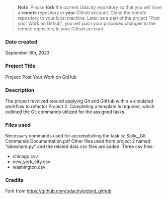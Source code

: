 >**Note**: Please **fork** the current Udacity repository so that you will have a **remote** repository in **your** Github account. Clone the remote repository to your local machine. Later, as a part of the project "Post your Work on Github", you will push your proposed changes to the remote repository in your Github account.

### Date created
September 8th, 2023

### Project Title
Project: Post Your Work on GitHub

### Description
The project revolved around applying Git and GitHub within a simulated workflow to refactor Project 2. Completing a template is required, which outlined the Git commands utilized for the assigned tasks.

### Files used
Necessary commands used for accomplishing the task is: Sally__Git Commands Documentation.pdf
Other files used from project 2 named "bikeshare.py" and the related data csv files are added. Three csv files:
* chicago.csv
* new_york_city.csv
* washington.csv

### Credits
Fork from https://github.com/udacity/pdsnd_github
